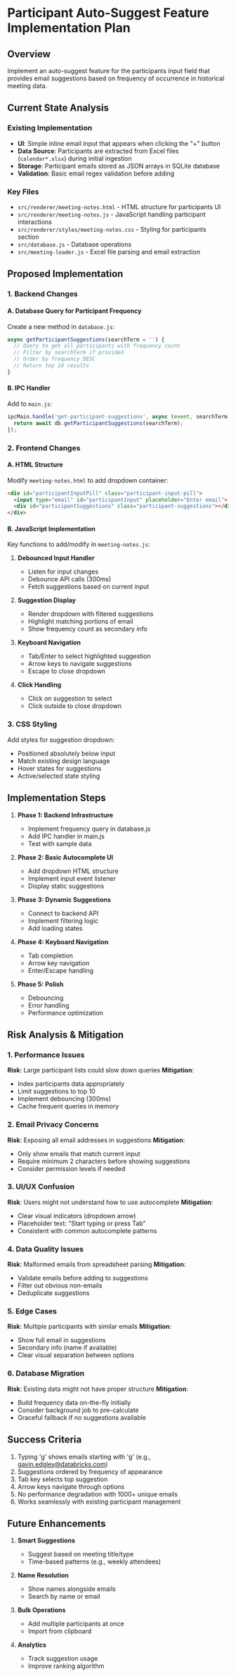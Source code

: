# Participant Auto-Suggest Feature Implementation Plan

## Overview
Implement an auto-suggest feature for the participants input field that provides email suggestions based on frequency of occurrence in historical meeting data.

## Current State Analysis

### Existing Implementation
- **UI**: Simple inline email input that appears when clicking the "+" button
- **Data Source**: Participants are extracted from Excel files (`calendar*.xlsx`) during initial ingestion
- **Storage**: Participant emails stored as JSON arrays in SQLite database
- **Validation**: Basic email regex validation before adding

### Key Files
- `src/renderer/meeting-notes.html` - HTML structure for participants UI
- `src/renderer/meeting-notes.js` - JavaScript handling participant interactions
- `src/renderer/styles/meeting-notes.css` - Styling for participants section
- `src/database.js` - Database operations
- `src/meeting-loader.js` - Excel file parsing and email extraction

## Proposed Implementation

### 1. Backend Changes

#### A. Database Query for Participant Frequency
Create a new method in `database.js`:
```javascript
async getParticipantSuggestions(searchTerm = '') {
  // Query to get all participants with frequency count
  // Filter by searchTerm if provided
  // Order by frequency DESC
  // Return top 10 results
}
```

#### B. IPC Handler
Add to `main.js`:
```javascript
ipcMain.handle('get-participant-suggestions', async (event, searchTerm) => {
  return await db.getParticipantSuggestions(searchTerm);
});
```

### 2. Frontend Changes

#### A. HTML Structure
Modify `meeting-notes.html` to add dropdown container:
```html
<div id="participantInputPill" class="participant-input-pill">
  <input type="email" id="participantInput" placeholder="Enter email">
  <div id="participantSuggestions" class="participant-suggestions"></div>
</div>
```

#### B. JavaScript Implementation
Key functions to add/modify in `meeting-notes.js`:

1. **Debounced Input Handler**
   - Listen for input changes
   - Debounce API calls (300ms)
   - Fetch suggestions based on current input

2. **Suggestion Display**
   - Render dropdown with filtered suggestions
   - Highlight matching portions of email
   - Show frequency count as secondary info

3. **Keyboard Navigation**
   - Tab/Enter to select highlighted suggestion
   - Arrow keys to navigate suggestions
   - Escape to close dropdown

4. **Click Handling**
   - Click on suggestion to select
   - Click outside to close dropdown

### 3. CSS Styling
Add styles for suggestion dropdown:
- Positioned absolutely below input
- Match existing design language
- Hover states for suggestions
- Active/selected state styling

## Implementation Steps

1. **Phase 1: Backend Infrastructure**
   - Implement frequency query in database.js
   - Add IPC handler in main.js
   - Test with sample data

2. **Phase 2: Basic Autocomplete UI**
   - Add dropdown HTML structure
   - Implement input event listener
   - Display static suggestions

3. **Phase 3: Dynamic Suggestions**
   - Connect to backend API
   - Implement filtering logic
   - Add loading states

4. **Phase 4: Keyboard Navigation**
   - Tab completion
   - Arrow key navigation
   - Enter/Escape handling

5. **Phase 5: Polish**
   - Debouncing
   - Error handling
   - Performance optimization

## Risk Analysis & Mitigation

### 1. **Performance Issues**
**Risk**: Large participant lists could slow down queries
**Mitigation**: 
- Index participants data appropriately
- Limit suggestions to top 10
- Implement debouncing (300ms)
- Cache frequent queries in memory

### 2. **Email Privacy Concerns**
**Risk**: Exposing all email addresses in suggestions
**Mitigation**: 
- Only show emails that match current input
- Require minimum 2 characters before showing suggestions
- Consider permission levels if needed

### 3. **UI/UX Confusion**
**Risk**: Users might not understand how to use autocomplete
**Mitigation**: 
- Clear visual indicators (dropdown arrow)
- Placeholder text: "Start typing or press Tab"
- Consistent with common autocomplete patterns

### 4. **Data Quality Issues**
**Risk**: Malformed emails from spreadsheet parsing
**Mitigation**: 
- Validate emails before adding to suggestions
- Filter out obvious non-emails
- Deduplicate suggestions

### 5. **Edge Cases**
**Risk**: Multiple participants with similar emails
**Mitigation**: 
- Show full email in suggestions
- Secondary info (name if available)
- Clear visual separation between options

### 6. **Database Migration**
**Risk**: Existing data might not have proper structure
**Mitigation**: 
- Build frequency data on-the-fly initially
- Consider background job to pre-calculate
- Graceful fallback if no suggestions available

## Success Criteria

1. Typing 'g' shows emails starting with 'g' (e.g., gavin.edgley@databricks.com)
2. Suggestions ordered by frequency of appearance
3. Tab key selects top suggestion
4. Arrow keys navigate through options
5. No performance degradation with 1000+ unique emails
6. Works seamlessly with existing participant management

## Future Enhancements

1. **Smart Suggestions**
   - Suggest based on meeting title/type
   - Time-based patterns (e.g., weekly attendees)
   
2. **Name Resolution**
   - Show names alongside emails
   - Search by name or email

3. **Bulk Operations**
   - Add multiple participants at once
   - Import from clipboard

4. **Analytics**
   - Track suggestion usage
   - Improve ranking algorithm